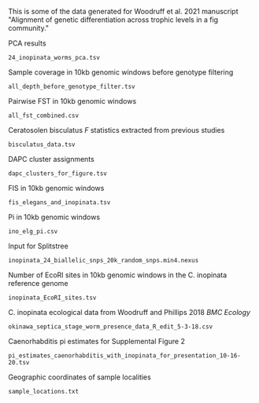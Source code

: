 This is some of the data generated for Woodruff et al. 2021 manuscript "Alignment of genetic differentiation across trophic levels in a fig community."

PCA results
```
24_inopinata_worms_pca.tsv
```

Sample coverage in 10kb genomic windows before genotype filtering
```
all_depth_before_genotype_filter.tsv
```

Pairwise FST in 10kb genomic windows
```
all_fst_combined.csv
```

Ceratosolen bisculatus _F_ statistics extracted from previous studies
```
bisculatus_data.tsv
```

DAPC cluster assignments
```
dapc_clusters_for_figure.tsv
```

FIS in 10kb genomic windows
```
fis_elegans_and_inopinata.tsv
```

Pi in 10kb genomic windows
```
ino_elg_pi.csv
```

Input for Splitstree
```
inopinata_24_biallelic_snps_20k_random_snps.min4.nexus
```

Number of EcoRI sites in 10kb genomic windows in the C. inopinata reference genome
```
inopinata_EcoRI_sites.tsv
```

C. inopinata ecological data from Woodruff and Phillips 2018 _BMC Ecology_
```
okinawa_septica_stage_worm_presence_data_R_edit_5-3-18.csv
```

Caenorhabditis pi estimates for Supplemental Figure 2
```
pi_estimates_caenorhabditis_with_inopinata_for_presentation_10-16-20.tsv
```

Geographic coordinates of sample localities
```
sample_locations.txt 
```

